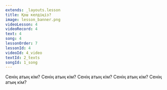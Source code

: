 ```yaml
---
extends: _layouts.lesson
title: Қош келдіңіз?
image: lesson_banner.png
videoLesson: 4
videoRecord: 4
text: 4
song: 4
lessonOrder: 7
lessonId: 4
videoId: 4_video
textId: 2_texts
songId: 1_song
---
```


Сенің атың кім?
Сенің атың кім?
Сенің атың кім?
Сенің атың кім?
Сенің атың кім?
